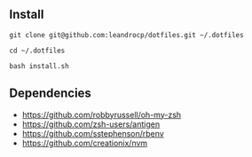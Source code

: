 ## Install

```
git clone git@github.com:leandrocp/dotfiles.git ~/.dotfiles

cd ~/.dotfiles

bash install.sh
```

## Dependencies
* https://github.com/robbyrussell/oh-my-zsh
* https://github.com/zsh-users/antigen
* https://github.com/sstephenson/rbenv
* https://github.com/creationix/nvm
